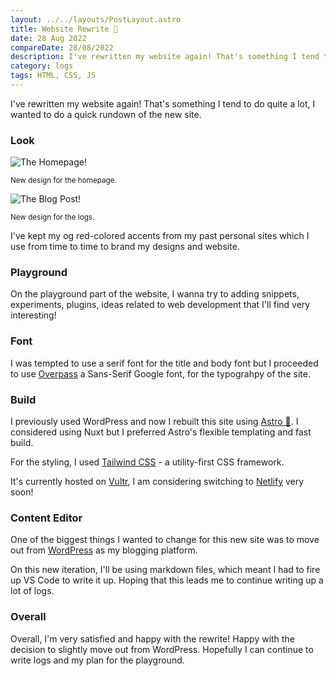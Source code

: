 ```yaml
---
layout: ../../layouts/PostLayout.astro
title: Website Rewrite 📝
date: 28 Aug 2022
compareDate: 28/08/2022
description: I've rewritten my website again! That's something I tend to do quite a lot, I wanted to do a quick rundown of the new site.
category: logs
tags: HTML, CSS, JS
---
```


I've rewritten my website again! That's something I tend to do quite a lot, I wanted to do a quick rundown of the new site.

### **Look**

![The Homepage!](/assets/img/homepage.png)

<small class="block text-center mt-4 mb-8">New design for the homepage.</small>

![The Blog Post!](/assets/img/posts.png)

<small class="block text-center mt-4 mb-8">New design for the logs.</small>

I've kept my og red-colored accents from my past personal sites which I use from time to time to brand my designs and website.

### **Playground**

On the playground part of the website, I wanna try to adding snippets, experiments, plugins, ideas related to web development that I'll find very interesting!

### **Font**

I was tempted to use a serif font for the title and body font but I proceeded to use [Overpass](https://fonts.google.com/specimen/Overpass) a Sans-Serif Google font, for the typograhpy of the site.


### **Build**

I previously used WordPress and now I rebuilt this site using [Astro 🚀](https://astro.build/). I considered using Nuxt but I preferred Astro's flexible templating and fast build. 

For the styling, I used [Tailwind CSS](https://tailwindcss.com/) - a utility-first CSS framework.

It's currently hosted on [Vultr](https://www.vultr.com/), I am considering switching to [Netlify](https://www.netlify.com/) very soon!

### **Content Editor**

One of the biggest things I wanted to change for this new site was to move out from [WordPress](https://wordpress.com/) as my blogging platform.

On this new iteration, I'll be using markdown files, which meant I had to fire up VS Code to write it up. Hoping that this leads me to continue writing up a lot of logs.

### **Overall**

Overall, I'm very satisfied and happy with the rewrite! Happy with the decision to slightly move out from WordPress. Hopefully I can continue to write logs and my plan for the playground.